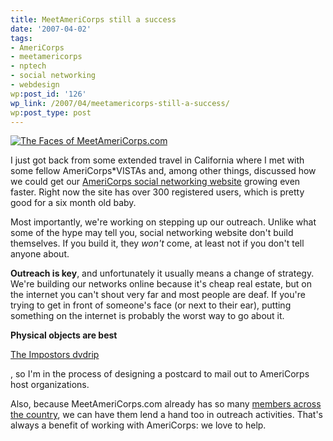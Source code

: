 ```yaml
---
title: MeetAmeriCorps still a success
date: '2007-04-02'
tags:
- AmeriCorps
- meetamericorps
- nptech
- social networking
- webdesign
wp:post_id: '126'
wp_link: /2007/04/meetamericorps-still-a-success/
wp:post_type: post
---
```


[ ![The Faces of MeetAmeriCorps.com](http://farm1.static.flickr.com/235/444085635_15a71d43c8.jpg) ](http://www.flickr.com/photos/bensheldon/444085635/ "Photo Sharing")

I just got back from some extended travel in California where I met with some fellow AmeriCorps\*VISTAs and, among other things, discussed how we could get our [AmeriCorps social networking website](http://meetamericorps.com) growing even faster. Right now the site has over 300 registered users, which is pretty good for a six month old baby.

Most importantly, we're working on stepping up our outreach. Unlike what some of the hype may tell you, social networking website don't build themselves. If you build it, they _won't_ come, at least not if you don't tell anyone about.

**Outreach is key**, and unfortunately it usually means a change of strategy. We're building our networks online because it's cheap real estate, but on the internet you can't shout very far and most people are deaf. If you're trying to get in front of someone's face (or next to their ear), putting something on the internet is probably the worst way to go about it.

**Physical objects are best**

[The Impostors dvdrip](http://time-travel.com/?the_impostors)

, so I'm in the process of designing a postcard to mail out to AmeriCorps host organizations.

Also, because MeetAmeriCorps.com already has so many [members across the country](http://meetamericorps.com/map), we can have them lend a hand too in outreach activities. That's always a benefit of working with AmeriCorps: we love to help.

